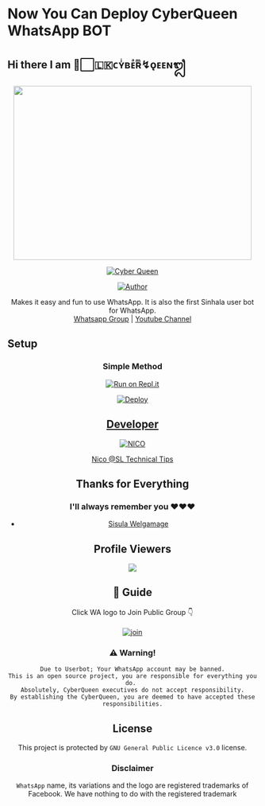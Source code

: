 # Now You Can Deploy CyberQueen WhatsApp BOT


## Hi there I am ᳆⃞🇱🇰ᴄʏͥʙᴇͣʀͫ↯ǫᴇᴇɴᬐ

 
<div align="center">
  <img border-radius: 15px src="https://i.ibb.co/J3FK9zw/image.png" width="480" height="350"/>
  <p align="center">
<a href="#"><img title="Cyber Queen" src="https://img.shields.io/badge/CyberQueen-green?colorA=%23ff0000&colorB=%23017e40&style=for-the-badge"></a>
</p>
  <p align="center">
<a href="https://github.com/SLTechnicalTips"><img title="Author" src="https://img.shields.io/badge/Author-SLTechnicalTips/?color=blue&style=for-the-badge&logo=whatsapp"></a>
</p>
</div>




<p align="center">
    Makes it easy and fun to use WhatsApp. It is also the first Sinhala user bot for WhatsApp.
    <br>
        <a href="https://chat.whatsapp.com/BzQiMPrabddJ4RfulG5888">Whatsapp Group</a> |
        <a href="https://www.youtube.com/SLTechnicalTips">Youtube Channel</a>
    <br>
</p>
 
 
## Setup
<div align="center">

  ### Simple Method
  
 [![Run on Repl.it](https://repl.it/badge/github/quiec/whatsAlfa)](https://replit.com/@NICONico6/CyberQueen-QR)
  
[![Deploy](https://www.herokucdn.com/deploy/button.svg)](https://heroku.com/deploy?template=https://github.com/SLTechnicalTips/CyberQueen) 
  

 

  <p align="center">
  <a href="https://github.com/SLTechnicalTips/CyberQueen">
    

    
 ## Developer
  <div align="center">
    
  [![NICO](https://github.com/sltechnicaltips.png?size=100)](https://github.com/SLTechnicalTips)

[Nico @SL Technical Tips](https://github.com/sltechnicaltips)  
  </div>
    
## Thanks for Everything 
### I'll always remember you ❤️❤️❤️
- [Sisula Welgamage](https://github.com/sisula)
 
   
## Profile Viewers
<div align="center"><img src="https://profile-counter.glitch.me/SLTechnicalTips/count.svg" /></div>

## 📢 Guide
Click WA logo to Join Public Group 👇
    <br>
<br>
  [![join](https://github.com/Alien-alfa/PublicBot/blob/main/wlogo.svg.png)](https://chat.whatsapp.com/HB1qciGHnMtEIpicPkzwpd)
  <div align="center">
       

    
### ⚠️ Warning! 
```
Due to Userbot; Your WhatsApp account may be banned.
This is an open source project, you are responsible for everything you do. 
Absolutely, CyberQueen executives do not accept responsibility.
By establishing the CyberQueen, you are deemed to have accepted these responsibilities.
```



## License
This project is protected by `GNU General Public Licence v3.0` license.

### Disclaimer
`WhatsApp` name, its variations and the logo are registered trademarks of Facebook. We have nothing to do with the registered trademark


